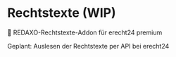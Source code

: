 # Rechtstexte (WIP)
🐣 REDAXO-Rechtstexte-Addon für erecht24 premium

Geplant: Auslesen der Rechtstexte per API bei erecht24
